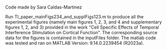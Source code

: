 Code made by Sara Caldas-Martinez

Run TI_paper_mainFigs234_and_supplFigs123.m to produce all the experimental figures (namely  main figures 1, 2, 3, and 4 and supplementary figures 1, 2, and 3) provided in the work "Cell Specific Effects of Temporal Interference Stimulation on Cortical Function". The corresponding source data for the figures is contained in the inputFiles folder. The matlab code was tested and ran on MATLAB Version: 9.14.0.2239454 (R2023a). 
